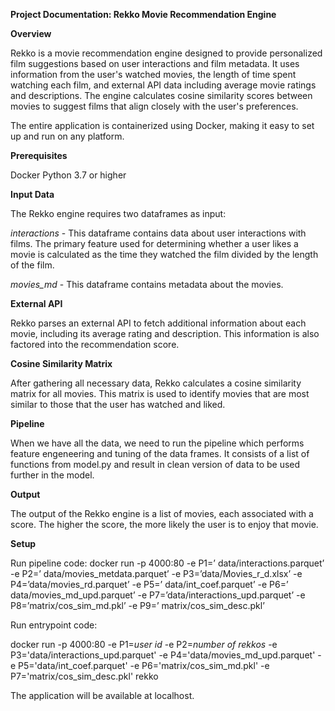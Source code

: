**Project Documentation: Rekko Movie Recommendation Engine**

**Overview**

Rekko is a movie recommendation engine designed to provide personalized film suggestions based on user interactions and film metadata. It uses information from the user's watched movies, the length of time spent watching each film, and external API data including average movie ratings and descriptions. The engine calculates cosine similarity scores between movies to suggest films that align closely with the user's preferences.

The entire application is containerized using Docker, making it easy to set up and run on any platform.

**Prerequisites**

Docker
Python 3.7 or higher

**Input Data**

The Rekko engine requires two dataframes as input:

_interactions_ - This dataframe contains data about user interactions with films. The primary feature used for determining whether a user likes a movie is calculated as the time they watched the film divided by the length of the film.

_movies_md_ - This dataframe contains metadata about the movies.

**External API**

Rekko parses an external API to fetch additional information about each movie, including its average rating and description. This information is also factored into the recommendation score.

**Cosine Similarity Matrix**

After gathering all necessary data, Rekko calculates a cosine similarity matrix for all movies. This matrix is used to identify movies that are most similar to those that the user has watched and liked.

**Pipeline**

When we have all the data, we need to run the pipeline which performs feature engeneering and tuning of the data frames. It consists of a list of functions from model.py and result in clean version of data to be used further in the model.

**Output**

The output of the Rekko engine is a list of movies, each associated with a score. The higher the score, the more likely the user is to enjoy that movie.

**Setup**

Run pipeline code:
docker run -p 4000:80 -e P1=’ data/interactions.parquet’ -e P2=’ data/movies_metdata.parquet’ -e P3=’data/Movies_r_d.xlsx’ -e P4=’data/movies_rd.parquet’ -e P5=’ data/int_coef.parquet’ -e P6=’ data/movies_md_upd.parquet’ -e P7=’data/interactions_upd.parquet’ -e P8=’matrix/cos_sim_md.pkl’ -e P9=’ matrix/cos_sim_desc.pkl’

Run entrypoint code:

docker run -p 4000:80 -e P1=*user id* -e P2=*number of rekkos* -e P3='data/interactions_upd.parquet' -e P4='data/movies_md_upd.parquet' -e P5='data/int_coef.parquet' -e P6='matrix/cos_sim_md.pkl' -e P7='matrix/cos_sim_desc.pkl' rekko

The application will be available at localhost.
